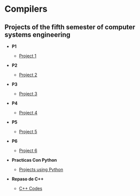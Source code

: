 <h1>Compilers</h1>
    
<h2> Projects of the fifth semester of computer systems engineering</h2>

- <b>P1</b>
  - [Project 1](https://github.com/hernandezr-jcesar/Compilers/tree/main/P1)

- <b>P2</b>
  - [Project 2](https://github.com/hernandezr-jcesar/Compilers/tree/main/P2)

- <b>P3</b>
  - [Project 3](https://github.com/hernandezr-jcesar/Compilers/tree/main/P3)

- <b>P4</b>
  - [Project 4](https://github.com/hernandezr-jcesar/Compilers/tree/main/P4)

- <b>P5</b>
  - [Project 5](https://github.com/hernandezr-jcesar/Compilers/tree/main/P5)

- <b>P6</b>
  - [Project 6](https://github.com/hernandezr-jcesar/Compilers/tree/main/P6)

- <b>Practicas Con Python</b>
  - [Projects using Python](https://github.com/hernandezr-jcesar/Compilers/tree/main/PracticasConPython)

- <b>Repaso de C++</b>
  - [C++ Codes](https://github.com/hernandezr-jcesar/Compilers/tree/main/Repaso%20C%2B%2B)
